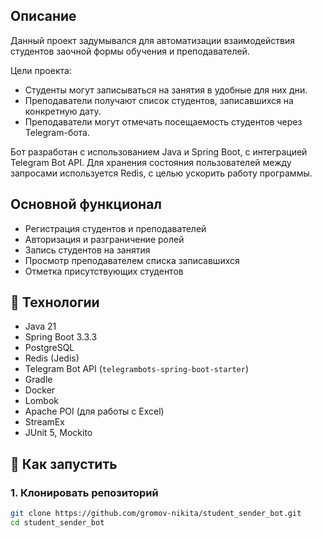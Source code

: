 ## Описание

Данный проект задумывался для автоматизации взаимодействия студентов заочной формы обучения и преподавателей.

Цели проекта:
- Студенты могут записываться на занятия в удобные для них дни.
- Преподаватели получают список студентов, записавшихся на конкретную дату.
- Преподаватели могут отмечать посещаемость студентов через Telegram-бота.

Бот разработан с использованием Java и Spring Boot, с интеграцией Telegram Bot API.
Для хранения состояния пользователей между запросами используется Redis, с целью ускорить работу программы.

## Основной функционал

- Регистрация студентов и преподавателей
- Авторизация и разграничение ролей
- Запись студентов на занятия
- Просмотр преподавателем списка записавшихся
- Отметка присутствующих студентов
  
## 🧰 Технологии

- Java 21
- Spring Boot 3.3.3
- PostgreSQL
- Redis (Jedis)
- Telegram Bot API (`telegrambots-spring-boot-starter`)
- Gradle
- Docker
- Lombok
- Apache POI (для работы с Excel)
- StreamEx
- JUnit 5, Mockito

## 🚀 Как запустить

### 1. Клонировать репозиторий
```bash
git clone https://github.com/gromov-nikita/student_sender_bot.git
cd student_sender_bot

